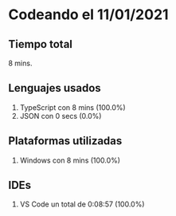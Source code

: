 # Codeando el 11/01/2021

## Tiempo total
8 mins.

## Lenguajes usados
1. TypeScript con 8 mins (100.0%)
1. JSON con 0 secs (0.0%)

## Plataformas utilizadas
1. Windows con 8 mins (100.0%)

## IDEs
1. VS Code un total de 0:08:57 (100.0%)
